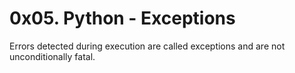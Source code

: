 # 0x05. Python - Exceptions

Errors detected during execution are called exceptions and are not unconditionally fatal.
